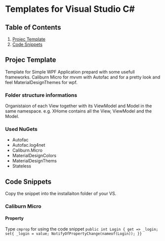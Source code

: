 # Templates for Visual Studio C#
## Table of Contents
1. [Projec Template](#Projec-Template)
2. [Code Snippets](#Code-Snippets)

## Projec Template

Template for Simple WPF Application prepard with some usefull frameworks. Caliburn Micro for mvvm with Autofac and for a pretty look and feel MaterialDesignThemes for wpf.

### Folder structure informations

Organistaion of each View together with its ViewModel and Model in the same namespace.
e.g. XHome contains all the View, ViewModel and the Model. 

### Used NuGets

- Autofac
- Autofac.log4net
- Caliburn.Micro
- MaterialDesignColors
- MaterialDesignThems
- Stateless

## Code Snippets
Copy the snippet into the installaiton folder of your VS.
### Caliburn Micro
#### Property
Type `cmprop` for using the code snippet
`public int Login { get => _login; set{ _login = value; NotifyOfPropertyChange(nameof(Login)); }}`

